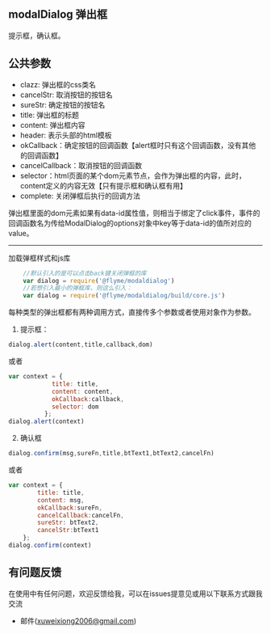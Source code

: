 ## modalDialog 弹出框

 提示框，确认框。

## 公共参数

 * clazz: 弹出框的css类名
 * cancelStr: 取消按钮的按钮名
 * sureStr: 确定按钮的按钮名
 * title: 弹出框的标题
 * content: 弹出框内容
 * header: 表示头部的html模板
 * okCallback：确定按钮的回调函数【alert框时只有这个回调函数，没有其他的回调函数】
 * cancelCallback：取消按钮的回调函数
 * selector：html页面的某个dom元素节点，会作为弹出框的内容，此时，content定义的内容无效【只有提示框和确认框有用】
 * complete: 关闭弹框后执行的回调方法

弹出框里面的dom元素如果有data-id属性值，则相当于绑定了click事件，事件的回调函数名为传给ModalDialog的options对象中key等于data-id的值所对应的value。

 -----

 加载弹框样式和js库

```javascript
    //默认引入的是可以点击back键关闭弹框的库
    var dialog = require('@flyme/modaldialog')
    //若想引入最小的弹框库，则这么引入：
    var dialog = require('@flyme/modaldialog/build/core.js')
```

每种类型的弹出框都有两种调用方式，直接传多个参数或者使用对象作为参数。

1. 提示框：
```javascript
dialog.alert(content,title,callback,dom)
```
或者
```javascript
var context = {
            title: title,
            content: content,
            okCallback:callback,
            selector: dom
          };
dialog.alert(context)
```
2. 确认框

```javascript
dialog.confirm(msg,sureFn,title,btText1,btText2,cancelFn)
```
或者
```javascript
var context = {
        title: title,
        content: msg,
        okCallback:sureFn,
        cancelCallback:cancelFn,
        sureStr: btText2,
        cancelStr:btText1
    };
dialog.confirm(context)
```

## 有问题反馈
在使用中有任何问题，欢迎反馈给我，可以在issues提意见或用以下联系方式跟我交流

* 邮件(xuweixiong2006@gmail.com)
